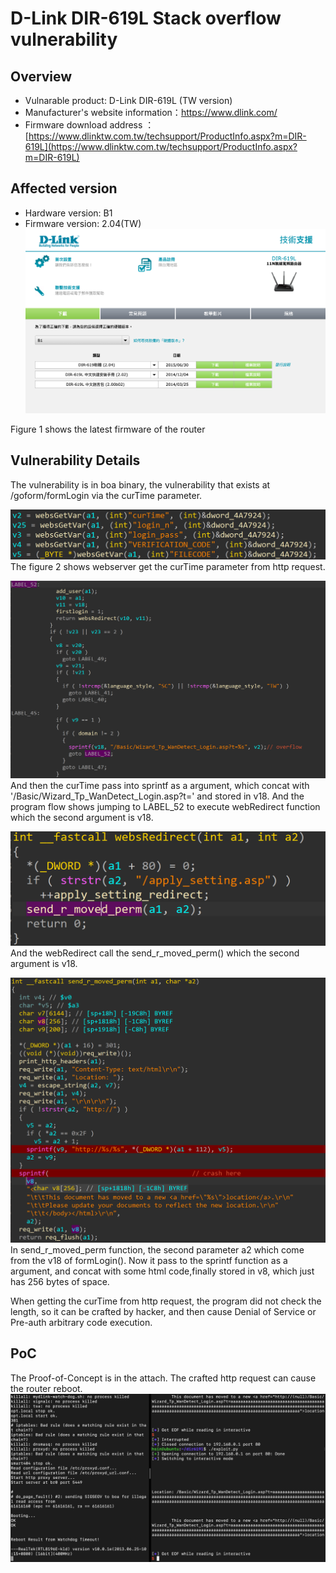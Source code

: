 # D-Link DIR-619L Stack overflow vulnerability

## Overview
- Vulnarable product: D-Link DIR-619L (TW version)
- Manufacturer's website information：https://www.dlink.com/
- Firmware download address ： [https://www.dlinktw.com.tw/techsupport/ProductInfo.aspx?m=DIR-619L](https://www.dlinktw.com.tw/techsupport/ProductInfo.aspx?m=DIR-619L)

## Affected version
- Hardware version: B1
- Firmware version: 2.04(TW)
![1](img/1.png)

Figure 1 shows the latest firmware of the router

## Vulnerability Details
The vulnerability is in boa binary, the vulnerability that exists at /goform/formLogin via the curTime parameter.

![2](img/2.png)
The figure 2 shows webserver get the curTime parameter from http request.

![3](img/3.png)
And then the curTime pass into sprintf as a argument, which concat with '/Basic/Wizard_Tp_WanDetect_Login.asp?t=' and stored in v18.
And the program flow shows jumping to LABEL_52 to execute webRedirect function which the second argument is v18.

![4](img/4.png)
And the webRedirect call the send_r_moved_perm() which the second argument is v18.

![5](img/5.png)
In send_r_moved_perm function, the second parameter a2 which come from the v18 of formLogin(). Now it pass to the sprintf function as a argument, and concat with some html code,finally stored in v8, which just has 256 bytes of space.

When getting the curTime from http request, the program did not check the length, so it can be crafted by hacker, and then cause Denial of Service or Pre-auth arbitrary code execution. 

## PoC
The Proof-of-Concept is in the attach.
The crafted http request can cause the router reboot.
![DoS](img/DoS.png)

